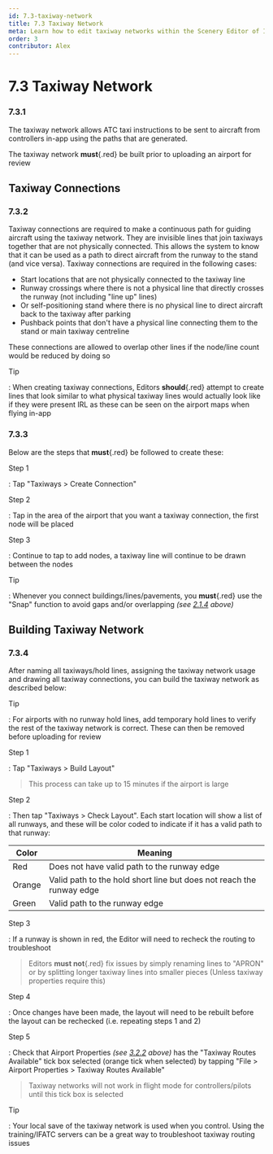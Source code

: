 ```yaml
---
id: 7.3-taxiway-network
title: 7.3 Taxiway Network
meta: Learn how to edit taxiway networks within the Scenery Editor of Infinite Flight.
order: 3
contributor: Alex
---
```




# 7.3 Taxiway Network

### 7.3.1

The taxiway network allows ATC taxi instructions to be sent to aircraft from controllers in-app using the paths that are generated.

The taxiway network **must**{.red} be built prior to uploading an airport for review



## Taxiway Connections

### 7.3.2

Taxiway connections are required to make a continuous path for guiding aircraft using the taxiway network. They are invisible lines that join taxiways together that are not physically connected. This allows the system to know that it can be used as a path to direct aircraft from the runway to the stand (and vice versa). Taxiway connections are required in the following cases:



- Start locations that are not physically connected to the taxiway line
- Runway crossings where there is not a physical line that directly crosses the runway (not including "line up" lines)
- Or self-positioning stand where there is no physical line to direct aircraft back to the taxiway after parking
- Pushback points that don't have a physical line connecting them to the stand or main taxiway centreline


These connections are allowed to overlap other lines if the node/line count would be reduced by doing so

Tip

: When creating taxiway connections, Editors **should**{.red} attempt to create lines that look similar to what physical taxiway lines would actually look like if they were present IRL as these can be seen on the airport maps when flying in-app



### 7.3.3

Below are the steps that **must**{.red} be followed to create these:



Step 1

: Tap "Taxiways > Create Connection" 



Step 2

: Tap in the area of the airport that you want a taxiway connection, the first node will be placed



Step 3

: Continue to tap to add nodes, a taxiway line will continue to be drawn between the nodes



Tip

: Whenever you connect buildings/lines/pavements, you **must**{.red} use the "Snap" function to avoid gaps and/or overlapping *(see [2.1.4](/guide/scenery-editor-manual/2.-user-interface/2.1-editor-screen#2.1.4) above)*  



## Building Taxiway Network

### 7.3.4

After naming all taxiways/hold lines, assigning the taxiway network usage and drawing all taxiway connections, you can build the taxiway network as described below:

Tip

: For airports with no runway hold lines, add temporary hold lines to verify the rest of the taxiway network is correct. These can then be removed before uploading for review



Step 1

: Tap "Taxiways > Build Layout"



> This process can take up to 15 minutes if the airport is large



Step 2

: Then tap "Taxiways > Check Layout". Each start location will show a list of all runways, and these will be color coded to indicate if it has a valid path to that runway: 

| Color  | Meaning                                                      |
| ------ | ------------------------------------------------------------ |
| Red    | Does not have valid path to the runway edge                  |
| Orange | Valid path to the hold short line but does not reach the runway edge |
| Green  | Valid path to the runway edge                                |



Step 3

: If a runway is shown in red, the Editor will need to recheck the routing to troubleshoot

> Editors **must not**{.red} fix issues by simply renaming lines to "APRON" or by splitting longer taxiway lines into smaller pieces (Unless taxiway properties require this)



Step 4

: Once changes have been made, the layout will need to be rebuilt before the layout can be rechecked (i.e. repeating steps 1 and 2)



Step 5

: Check that Airport Properties *(see [3.2.2](/guide/scenery-editor-manual/3.-getting-started/3.2-airport-properties#3.2.2) above)* has the "Taxiway Routes Available" tick box selected (orange tick when selected) by tapping "File > Airport Properties > Taxiway Routes Available"



> Taxiway networks will not work in flight mode for controllers/pilots until this tick box is selected

Tip

: Your local save of the taxiway network is used when you control. Using the training/IFATC servers can be a great way to troubleshoot taxiway routing issues

